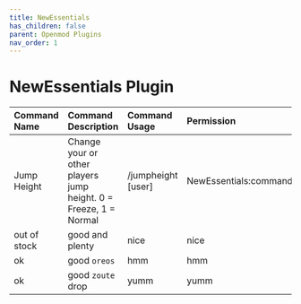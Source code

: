 ```yaml
---
title: NewEssentials
has_children: false
parent: Openmod Plugins
nav_order: 1
---
```


# NewEssentials Plugin


| Command Name | Command Description | Command Usage | Permission |
|:-------------|:------------------|:------|:------|
|Jump Height   | Change your or other players jump height. 0 = Freeze, 1 = Normal | /jumpheight [user] <jumpHeight>  | NewEssentials:commands.jumpheight.other  |
| out of stock | good and plenty   | nice  | nice  |
| ok           | good `oreos`      | hmm   | hmm   |
| ok           | good `zoute` drop | yumm  | yumm  |
